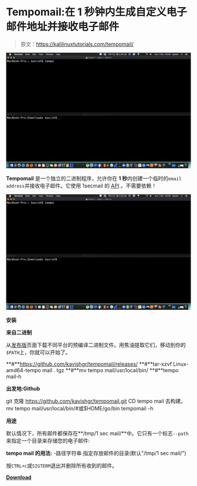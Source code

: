 # Tempomail:在 1 秒钟内生成自定义电子邮件地址并接收电子邮件

> 原文：<https://kalilinuxtutorials.com/tempomail/>

[![Tempomail : Generate A Custom Email Address In 1 Second And Receive Emails](img//c83d8e1210f6bda17b0f26bc46528b64.png "Tempomail : Generate A Custom Email Address In 1 Second And Receive Emails")](https://raw.githubusercontent.com/kavishgr/tempomail/main/demo.gif)

**Tempomail** 是一个独立的二进制程序，允许你在 **1 秒**内创建一个临时的`email address`并接收电子邮件。它使用 1secmail 的 [API](https://www.1secmail.com/api/) 。不需要依赖！

![Tempomail : Generate A Custom Email Address In 1 Second And Receive Emails](img//c83d8e1210f6bda17b0f26bc46528b64.png "Tempomail : Generate A Custom Email Address In 1 Second And Receive Emails")

**安装**

**来自二进制**

从[发布版](https://github.com/kavishgr/tempomail/releases/)页面下载不同平台的预编译二进制文件。用焦油提取它们，移动到你的`$PATH`上，你就可以开始了。

**#**https://github.com/kavishgr/tempomail/releases/
**#**tar-xzvf Linux-amd64-tempo mail . tgz
**#**mv tempo mail/usr/local/bin/
**#**tempo mail-h

**出发地:Github**

git 克隆 https://github.com/kavishgr/tempomail.git
CD tempo mail
去构建。
mv tempo mail/usr/local/bin/#或$HOME/go/bin
tempomail -h

**用途**

默认情况下，所有邮件都保存在**/tmp/1 sec mail/**中。它只有一个标志`--path`来指定一个目录来存储您的电子邮件:

**tempo mail 的用法:**
-路径字符串
指定存放邮件的目录(默认"/tmp/1 sec mail/")

按`CTRL+c`或`SIGTERM`退出并删除所有收到的邮件。

[**Download**](https://github.com/kavishgr/tempomail)